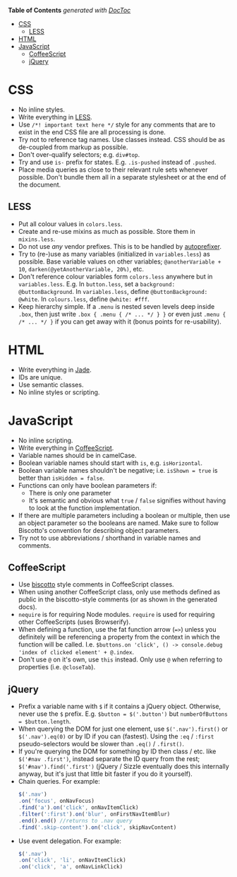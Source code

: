 **Table of Contents**  *generated with [DocToc](http://doctoc.herokuapp.com/)*

- [CSS](#css)
	- [LESS](#less)
- [HTML](#html)
- [JavaScript](#javascript)
	- [CoffeeScript](#coffeescript)
	- [jQuery](#jquery)

# CSS

- No inline styles.
- Write everything in [LESS](http://lesscss.org).
- Use `/*! important text here */` style for any comments that are to exist in the end CSS file are all processing is done.
- Try not to reference tag names. Use classes instead. CSS should be as de-coupled from markup as possible.
- Don't over-qualify selectors; e.g. `div#top`.
- Try and use `is-` prefix for states. E.g. `.is-pushed` instead of `.pushed`.
- Place media queries as close to their relevant rule sets whenever possible. Don't bundle them all in a separate stylesheet or at the end of the document.

## LESS

- Put all colour values in `colors.less`.
- Create and re-use mixins as much as possible. Store them in `mixins.less`.
- Do not use *any* vendor prefixes. This is to be handled by [autoprefixer](http://github.com/ai/autoprefixer).
- Try to (re-)use as many variables (initialized in `variables.less`) as possible. Base variable values on other variables; `@anotherVariable + 10`, `darken(@yetAnotherVariable, 20%)`, etc.
- Don't reference colour variables form `colors.less` anywhere but in `variables.less`. E.g. In `button.less`, set a `background: @buttonBackground`. In `variables.less`, define `@buttonBackground: @white`. In `colours.less`, define `@white: #fff`.
- Keep hierarchy simple. If a `.menu` is nested seven levels deep inside `.box`, then just write `.box { .menu { /* ... */ } }` or even just `.menu { /* ... */ }` if you can get away with it (bonus points for re-usability).

# HTML

- Write everything in [Jade](http://jade-lang.com/).
- IDs are unique.
- Use semantic classes.
- No inline styles or scripting.

# JavaScript

- No inline scripting.
- Write everything in [CoffeeScript](http://coffeescript.org).
- Variable names should be in camelCase.
- Boolean variable names should start with `is`, e.g. `isHorizontal`.
- Boolean variable names shouldn't be negative; i.e. `isShown = true` is better than `isHidden = false`.
- Functions can only have boolean parameters if:
    - There is only one parameter
    - It's semantic and obvious what `true` / `false` signifies without having to look at the function implementation.
- If there are multiple parameters including a boolean or multiple, then use an object parameter so the booleans are named. Make sure to follow Biscotto's convention for describing object parameters.
- Try not to use abbreviations / shorthand in variable names and comments.

## CoffeeScript

- Use [biscotto](http://github.com/atom/biscotto) style comments in CoffeeScript classes.
- When using another CoffeeScript class, only use methods defined as public in the biscotto-style comments (or as shown in the generated docs).
- `nequire` is for requiring Node modules. `require` is used for requiring other CoffeeScripts (uses Browserify).
- When defining a function, use the fat function arrow (`=>`) unless you definitely will be referencing a property from the context in which the function will be called. I.e. `$buttons.on 'click', () -> console.debug 'index of clicked element' + @.index`.
- Don't use `@` on it's own, use `this` instead. Only use `@` when referring to properties (i.e. `@closeTab`).

## jQuery

- Prefix a variable name with `$` if it contains a jQuery object. Otherwise, never use the `$` prefix. E.g. `$button = $('.button')` but `numberOfButtons = $button.length`.
- When querying the DOM for just one element, use `$('.nav').first()` or `$('.nav').eq(0)` or by ID if you can (fastest). Using the `:eq` / `:first` pseudo-selectors would be slower than `.eq()` / `.first()`.
- If you're querying the DOM for something by ID then class / etc. like `$('#nav .first')`, instead separate the ID query from the rest; `$('#nav').find('.first')` (jQuery / Sizzle eventually does this internally anyway, but it's just that little bit faster if you do it yourself).
- Chain queries. For example:
    ```js
    $('.nav')
    .on('focus', onNavFocus)
    .find('a').on('click', onNavItemClick)
    .filter(':first').on('blur', onFirstNavItemBlur)
    .end().end() //returns to .nav query
    .find('.skip-content').on('click', skipNavContent)
    ```
- Use event delegation. For example:
    ```js
    $('.nav')
    .on('click', 'li', onNavItemClick)
    .on('click', 'a', onNavLinkClick)
    ```

